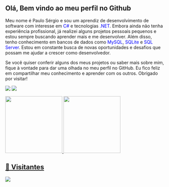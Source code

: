 <h2>Olá, Bem vindo ao meu perfil no Github</h2>


Meu nome é Paulo Sérgio e sou um aprendiz de desenvolvimento de software com interesse em <span style="color: blue">C#</span> e tecnologias <span style="color: blue">.NET</span>. Embora ainda não tenha experiência profissional, já realizei alguns projetos pessoais pequenos e estou sempre buscando aprender mais e me desenvolver. Além disso, tenho conhecimento em bancos de dados como <span style="color: blue">MySQL</span>, <span style="color: blue">SQLite</span> e <span style="color: blue">SQL Server</span>. Estou em constante busca de novas oportunidades e desafios que possam me ajudar a crescer como desenvolvedor.

Se você quiser conferir alguns dos meus projetos ou saber mais sobre mim, fique à vontade para dar uma olhada no meu perfil no GitHub. Eu fico feliz em compartilhar meu conhecimento e aprender com os outros. Obrigado por visitar!

<div>
<a href = "mailto:ps616131@gmail.com"><img src="https://img.shields.io/badge/Gmail-D14836?style=for-the-badge&logo=gmail&logoColor=white" target="_blank"></a>
<a href="https://www.linkedin.com/in/paulo-s%C3%A9rgio-068777172" target="_blank"><img src="https://img.shields.io/badge/-LinkedIn-%230077B5?style=for-the-badge&logo=linkedin&logoColor=white" target="_blank"></a>
</div>

<p> </p>

<div>
<a href="https://github.com/CsPauloNoob">
<img height="180em" src="https://github-readme-stats.vercel.app/api/top-langs/?username=CsPauloNoob&layout=compact&langs_count=7&theme=dracula"/>
<img height="180em" src="https://github-readme-stats.vercel.app/api?username=CsPauloNoob&show_icons=true&theme=dracula&include_all_commits=true&count_private=true"/>
</div>

 <h2>🧑 Visitantes </h2>
 
 <img src="https://profile-counter.glitch.me/catmiih/count.svg" />
 
<!---
Se puder ajudar fique a vontade, sou péssimo no front-end :)
--->
